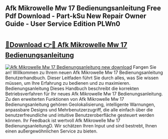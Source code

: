 ## Afk Mikrowelle Mw 17 Bedienungsanleitung Free Pdf Download - Part-kSu New Repair Owner Guide - User Service Edition PLWn0

# <h2><a href="http://df5bdsl.blite.top/?on=Afk+Mikrowelle+Mw+17+Bedienungsanleitung">🔗Download 👉🔴 Afk Mikrowelle Mw 17 Bedienungsanleitung</a></h2>

[![Afk Mikrowelle Mw 17 Bedienungsanleitung new download](https://i.imgur.com/lujVjoI.png)](http://df5bdsl.blite.top/?on=Afk+Mikrowelle+Mw+17+Bedienungsanleitung)
Fangen Sie an! Willkommen zu Ihrem neuen Afk Mikrowelle Mw 17 Bedienungsanleitung Benutzerhandbuch. Dieser Leitfaden führt Sie durch alles, was Sie wissen müssen, um Ihre Erfahrung zu bedienen und zu maximieren. Bedienungsanleitung Dieses Handbuch beschreibt die korrekten Betriebsverfahren für Ihr neues Afk Mikrowelle Mw 17 Bedienungsanleitung. Zu den erweiterten Funktionen von Afk Mikrowelle Mw 17 Bedienungsanleitung gehören Geolokalisierung, intelligente Warnungen, anpassbare Designs und Mehrbenutzerzugriff, die alle einfach über die benutzerfreundliche und intuitive Benutzeroberfläche gesteuert werden können. Ihr Feedback ist wertvoll Afk Mikrowelle Mw 17 BedienungsanleitungD. Wir schätzen Ihren Input und sind bestrebt, Ihnen einen außergewöhnlichen Service zu bieten.
